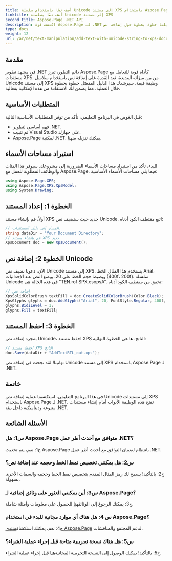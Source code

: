 ```yaml
---
title: أضف نصًا باستخدام سلسلة Unicode إلى مستند XPS باستخدام Aspose.Page
linktitle: أضف نصًا بسلسلة Unicode إلى مستند XPS
second_title: Aspose.Page .NET API
description: اكتشف قوة Aspose.Page لـ .NET من خلال دليلنا خطوة بخطوة حول إضافة نص Unicode إلى مستندات XPS.
type: docs
weight: 12
url: /ar/net/text-manipulation/add-text-with-unicode-string-to-xps-document/
---
```

## مقدمة

في مشهد تطوير .NET دائم التطور، تبرز Aspose.Page كأداة قوية للتعامل مع مستندات XPS. من بين ميزاته العديدة، تعد القدرة على إضافة نص باستخدام سلاسل Unicode إلى مستند XPS وظيفة قيمة. سيرشدك هذا الدليل المفصّل خطوة بخطوة خلال العملية، مما يضمن لك الاستفادة من هذه الإمكانية بفعالية.

## المتطلبات الأساسية

قبل الغوص في البرنامج التعليمي، تأكد من توفر المتطلبات الأساسية التالية:

- فهم أساسي لتطوير .NET.
- تم تثبيت Visual Studio على جهازك.
-  Aspose.Page لمكتبة .NET. يمكنك تنزيله من[هنا](https://releases.aspose.com/page/net/).

## استيراد مساحات الأسماء

للبدء، تأكد من استيراد مساحات الأسماء الضرورية إلى مشروعك. سيوفر هذا الفئات والوظائف المطلوبة للعمل مع Aspose.Page. فيما يلي مساحات الأسماء الأساسية:

```csharp
using Aspose.Page.XPS;
using Aspose.Page.XPS.XpsModel;
using System.Drawing;
```

## الخطوة 1: إعداد المستند

أولاً، قم بإنشاء مستند XPS جديد حيث ستضيف نص Unicode. اتبع مقتطف الكود أدناه:

```csharp
// المسار إلى دليل المستندات.
string dataDir = "Your Document Directory";
// قم بإنشاء مستند XPS جديد
XpsDocument doc = new XpsDocument();
```

## الخطوة 2: إضافة نص Unicode

الآن، دعونا نضيف نص Unicode إلى مستند XPS. يستخدم هذا المثال الخط Arial، ويضبط حجم الخط على 20، ويضع النص عند الإحداثيات (400f، 200f). سلسلة Unicode في هذه الحالة هي "TEN.rof SPX.esopsA". تحقق من مقتطف الكود أدناه:

```csharp
// إضافة نص
XpsSolidColorBrush textFill = doc.CreateSolidColorBrush(Color.Black);
XpsGlyphs glyphs = doc.AddGlyphs("Arial", 20, FontStyle.Regular, 400f, 200f, "TEN. rof SPX.esopsA");
glyphs.BidiLevel = 1;
glyphs.Fill = textFill;
```

## الخطوة 3: احفظ المستند

بمجرد إضافة نص Unicode، احفظ مستند XPS الناتج. ها هي الخطوة النهائية:

```csharp
// احفظ مستند XPS الناتج
doc.Save(dataDir + "AddTextRTL_out.xps");
```

تهانينا! لقد نجحت في إضافة نص Unicode إلى مستند XPS باستخدام Aspose.Page لـ .NET.

## خاتمة

في هذا البرنامج التعليمي، استكشفنا عملية إضافة نص Unicode إلى مستندات XPS باستخدام Aspose.Page لـ .NET. تفتح هذه الوظيفة الأبواب أمام إنشاء مستندات متنوعة وديناميكية داخل بيئة .NET.

## الأسئلة الشائعة

### س1: هل Aspose.Page متوافق مع أحدث أطر عمل .NET؟

ج1: نعم، يتم تحديث Aspose.Page بانتظام لضمان التوافق مع أحدث أطر عمل .NET.

### س2: هل يمكنني تخصيص نمط الخط وحجمه عند إضافة نص؟

ج2: بالتأكيد! يسمح لك رمز المثال المقدم بتخصيص نمط الخط وحجمه والسمات الأخرى بسهولة.

### س3: أين يمكنني العثور على وثائق إضافية لـ Aspose.Page؟

 ج3: يمكنك الرجوع إلى الوثائق[هنا](https://reference.aspose.com/page/net/) للحصول على معلومات وأمثلة شاملة.

### س 4: هل هناك أي موارد مجانية للبدء في استخدام Aspose.Page؟

 ج4: نعم، يمكنك استكشاف[منتدى Aspose.Page](https://forum.aspose.com/c/page/39) لدعم المجتمع والمناقشات.

### س5: هل هناك نسخة تجريبية متاحة قبل إجراء عملية الشراء؟

 ج5: بالتأكيد! يمكنك الوصول إلى النسخة التجريبية المجانية[هنا](https://releases.aspose.com/) قبل إجراء عملية الشراء.